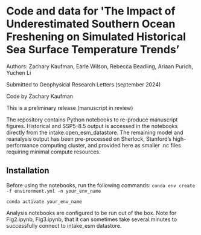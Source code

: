 # Code and data for 'The Impact of Underestimated Southern Ocean Freshening on Simulated Historical Sea Surface Temperature Trends’

Authors: Zachary Kaufman, Earle Wilson, Rebecca Beadling, Ariaan Purich, Yuchen Li
 
Submitted to Geophysical Research Letters (september 2024)

Code by Zachary Kaufman

This is a preliminary release (manuscript in review) 

The repository contains Python notebooks to re-produce manuscript figures. Historical and SSP5-8.5 output is accessed in the notebooks directly from the intake.open_esm_datastore. The remaining model and reanalysis output has been pre-processed on Sherlock, Stanford’s high-performance computing cluster, and provided here as smaller .nc files requiring minimal compute resources. 

## Installation 
Before using the notebooks, run the following commands: 
`conda env create -f environment.yml -n your_env_name`

`conda activate your_env_name`

Analysis notebooks are configured  to be run out of the box. Note for Fig2.ipynb, Fig3.ipynb, that it can sometimes take several minutes to successfully connect to intake_esm datastore.
